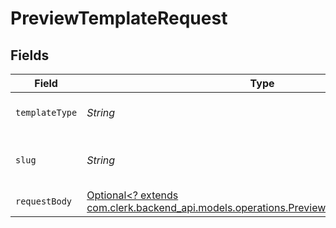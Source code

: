 # PreviewTemplateRequest


## Fields

| Field                                                                                                                                           | Type                                                                                                                                            | Required                                                                                                                                        | Description                                                                                                                                     |
| ----------------------------------------------------------------------------------------------------------------------------------------------- | ----------------------------------------------------------------------------------------------------------------------------------------------- | ----------------------------------------------------------------------------------------------------------------------------------------------- | ----------------------------------------------------------------------------------------------------------------------------------------------- |
| `templateType`                                                                                                                                  | *String*                                                                                                                                        | :heavy_check_mark:                                                                                                                              | The type of template to preview                                                                                                                 |
| `slug`                                                                                                                                          | *String*                                                                                                                                        | :heavy_check_mark:                                                                                                                              | The slug of the template to preview                                                                                                             |
| `requestBody`                                                                                                                                   | [Optional<? extends com.clerk.backend_api.models.operations.PreviewTemplateRequestBody>](../../models/operations/PreviewTemplateRequestBody.md) | :heavy_minus_sign:                                                                                                                              | Required parameters                                                                                                                             |